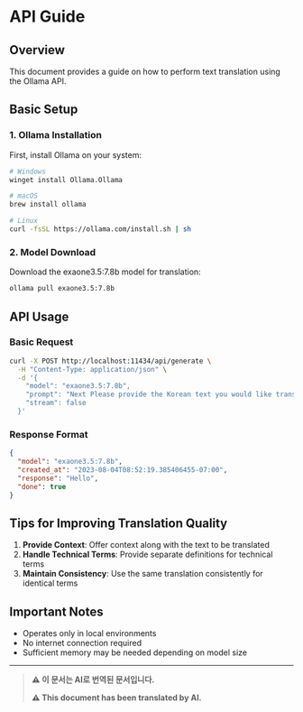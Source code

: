 # API Guide

## Overview

This document provides a guide on how to perform text translation using the Ollama API.

## Basic Setup

### 1. Ollama Installation

First, install Ollama on your system:

```bash
# Windows
winget install Ollama.Ollama

# macOS
brew install ollama

# Linux
curl -fsSL https://ollama.com/install.sh | sh
```

### 2. Model Download

Download the exaone3.5:7.8b model for translation:

```bash
ollama pull exaone3.5:7.8b
```

## API Usage

### Basic Request

```bash
curl -X POST http://localhost:11434/api/generate \
  -H "Content-Type: application/json" \
  -d '{
    "model": "exaone3.5:7.8b",
    "prompt": "Next Please provide the Korean text you would like translated. The text is It seems there might be a misunderstanding as no Korean text was provided for translation in your request. Could you please provide the Korean text you would like translated into English? Please provide the Korean text you would like translated.: Hello",
    "stream": false
  }'
```

### Response Format

```json
{
  "model": "exaone3.5:7.8b",
  "created_at": "2023-08-04T08:52:19.385406455-07:00",
  "response": "Hello",
  "done": true
}
```

## Tips for Improving Translation Quality

1. **Provide Context**: Offer context along with the text to be translated
2. **Handle Technical Terms**: Provide separate definitions for technical terms
3. **Maintain Consistency**: Use the same translation consistently for identical terms

## Important Notes

- Operates only in local environments
- No internet connection required
- Sufficient memory may be needed depending on model size

---

> **⚠️ 이 문서는 AI로 번역된 문서입니다.**
>
> **⚠️ This document has been translated by AI.**